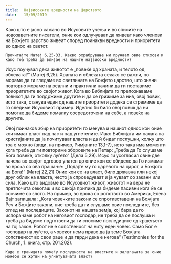 ```yaml
---
title:  Највисоките вредности на Царството
date:   15/09/2019
---
```


Како што е јасно кажано во Исусовите учења и во списите на новозаветните писатели, оние кои одлучуваат да живеат како членови на Божјето царство живеат според поинакви вредности и приоритети во однос на светот.

`Прочитајте Матеј 6,25-33. Какво охрабрување ни пружаат овие стихови и како тоа треба да влијае на нашите највисоки вредности?`

Исус поучувал дека животот е „повеќе од храната, и телото од облеката?“ (Maтej 6,25). Храната и облеката секако се важни, но мораме да ги гледаме во светлината на Божјето царство, што значи повторно мораме на реални и практични начини да ги поставиме приоритетите во својот живот. Кога во Библијата го препознаваме повикот да ги поддржиме другите и да се грижиме за нив, овој повик, исто така, станува еден од нашите приоритети додека се стремиме да го следиме Исусовиот пример. Иделно би било овој повик да ни помогне да бидеме помалку сосредоточени на себе, а повеќе на другите.

Овој поинаков збир на приоритети го менува и нашиот однос кон оние кои имаат власт над нас и над угнетените. Иако Библијата им налага на христијаните да ја почитуваат власта и да ѝ бидат послушни, колку што тоа е можно (види, на пример, Римјаните 13,1-7), исто така има моменти кога треба да ги повториме зборовите на Петар: „Треба да Го слушаме Бога повеќе, отколку луѓето“ (Дела 5,29). Исус ги усогласил овие две начела во својот одговор упатен до оние кои се обиделе да Го измамат во врска со ова прашање: „Подајте му го царевото на царот, а Божјото на Бога!“ (Матеј 22,21) Оние кои се на власт, било државна или некој друг облик на власта, често ја спроведуваат и ја чуваат со закани или сила. Како што видовме во Исусовиот живот, животот на вера не претпочита секогаш и во секоја прилика да бидеме пасивни кога ќе се соочиме со злото. На пример, во врска со ропството во Америка, Елена Вајт запишала: „Кога човечките закони се спротивставени на Божјата Реч и Божјите закони, ние треба да ги слушаме овие последните, без оглед на последиците. Законот на нашата земја, кој бара да го испорачаме робот на неговиот господар, не треба да се послуша и треба да бидеме подготвени да ги сносиме последиците од кршењето на тој закон. Робот не е сопственост на ниту еден човек. Само Бог е господар на луѓето, а човекот нема право да ја земе Божјата сопственост во свои раце и да тврди дека е негова“ (Testimonies for the Church, 1. книга, стр. 201.202).

`Каде е границата помеѓу послушноста на властите и залагањата за оние можеби се жртви на угнетувачата власт?`
